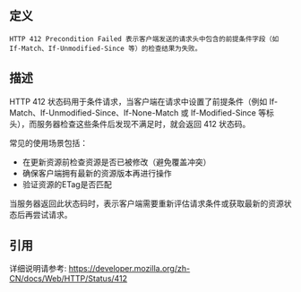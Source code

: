 ## 定义

```
HTTP 412 Precondition Failed 表示客户端发送的请求头中包含的前提条件字段（如 If-Match、If-Unmodified-Since 等）的检查结果为失败。
```

## 描述

HTTP 412 状态码用于条件请求，当客户端在请求中设置了前提条件（例如 If-Match、If-Unmodified-Since、If-None-Match 或 If-Modified-Since 等标头），而服务器检查这些条件后发现不满足时，就会返回 412 状态码。

常见的使用场景包括：
- 在更新资源前检查资源是否已被修改（避免覆盖冲突）
- 确保客户端拥有最新的资源版本再进行操作
- 验证资源的ETag是否匹配

当服务器返回此状态码时，表示客户端需要重新评估请求条件或获取最新的资源状态后再尝试请求。

## 引用

详细说明请参考: https://developer.mozilla.org/zh-CN/docs/Web/HTTP/Status/412